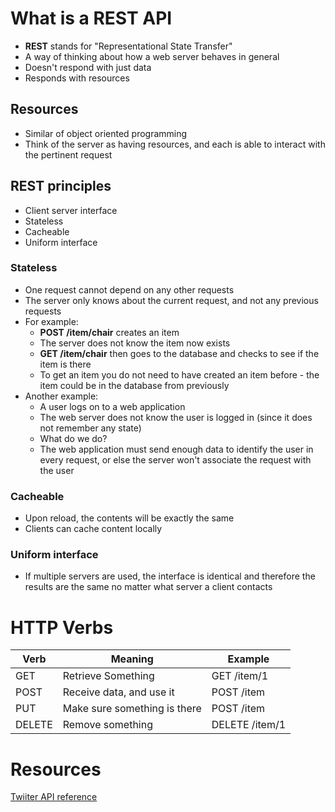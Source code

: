 # What is a REST API

- **REST** stands for "Representational State Transfer"
- A way of thinking about how a web server behaves in general
- Doesn't respond with just data
- Responds with resources

## Resources

- Similar of object oriented programming
- Think of the server as having resources, and each is able to interact with the pertinent request

## REST principles

- Client server interface
- Stateless
- Cacheable
- Uniform interface

### Stateless

- One request cannot depend on any other requests
- The server only knows about the current request, and not any previous requests
- For example:
    - **POST /item/chair** creates an item
    - The server does not know the item now exists
    - **GET /item/chair** then goes to the database and checks to see if the item is there
    - To get an item you do not need to have created an item before - the item could be in the database from previously
- Another example:
    - A user logs on to a web application
    - The web server does not know the user is logged in (since it does not remember any state)
    - What do we do?
    - The web application must send enough data to identify the user in every request, or else the server won't associate the request with the user

### Cacheable

- Upon reload, the contents will be exactly the same
- Clients can cache content locally

### Uniform interface

- If multiple servers are used, the interface is identical and therefore the results are the same no matter what server a client contacts

# HTTP Verbs

Verb | Meaning | Example
--- | --- | ---
GET | Retrieve Something | GET /item/1
POST | Receive data, and use it | POST /item
PUT | Make sure something is there | POST /item
DELETE | Remove something | DELETE /item/1

# Resources

[Twiiter API reference](https://developer.twitter.com/en/docs/api-reference-index.html)